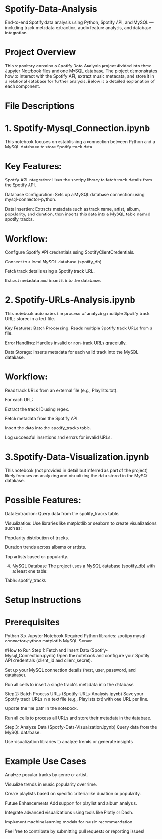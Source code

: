 # Spotify-Data-Analysis
End-to-end Spotify data analysis using Python, Spotify API, and MySQL — including track metadata extraction, audio feature analysis, and database integration

# Project Overview
This repository contains a Spotify Data Analysis project divided into three Jupyter Notebook files and one MySQL database. The project demonstrates how to interact with the Spotify API, extract music metadata, and store it in a relational database for further analysis. Below is a detailed explanation of each component.

# File Descriptions
# 1. Spotify-Mysql_Connection.ipynb
This notebook focuses on establishing a connection between Python and a MySQL database to store Spotify track data.

# Key Features:
Spotify API Integration: Uses the spotipy library to fetch track details from the Spotify API.

Database Configuration: Sets up a MySQL database connection using mysql-connector-python.

Data Insertion: Extracts metadata such as track name, artist, album, popularity, and duration, then inserts this data into a MySQL table named spotify_tracks.

# Workflow:
Configure Spotify API credentials using SpotifyClientCredentials.

Connect to a local MySQL database (spotify_db).

Fetch track details using a Spotify track URL.

Extract metadata and insert it into the database.

# 2. Spotify-URLs-Analysis.ipynb
This notebook automates the process of analyzing multiple Spotify track URLs stored in a text file.

Key Features:
Batch Processing: Reads multiple Spotify track URLs from a file.

Error Handling: Handles invalid or non-track URLs gracefully.

Data Storage: Inserts metadata for each valid track into the MySQL database.

# Workflow:
Read track URLs from an external file (e.g., Playlists.txt).

For each URL:

Extract the track ID using regex.

Fetch metadata from the Spotify API.

Insert the data into the spotify_tracks table.

Log successful insertions and errors for invalid URLs.

# 3.Spotify-Data-Visualization.ipynb
This notebook (not provided in detail but inferred as part of the project) likely focuses on analyzing and visualizing the data stored in the MySQL database.

# Possible Features:
Data Extraction: Query data from the spotify_tracks table.

Visualization: Use libraries like matplotlib or seaborn to create visualizations such as:

Popularity distribution of tracks.

Duration trends across albums or artists.

Top artists based on popularity.

4. MySQL Database
The project uses a MySQL database (spotify_db) with at least one table:

Table: spotify_tracks

# Setup Instructions
# Prerequisites
Python 3.x
Jupyter Notebook
Required Python libraries:
spotipy
mysql-connector-python
matplotlib
MySQL Server

#How to Run
Step 1: Fetch and Insert Data (Spotify-Mysql_Connection.ipynb)
Open the notebook and configure your Spotify API credentials (client_id and client_secret).

Set up your MySQL connection details (host, user, password, and database).

Run all cells to insert a single track's metadata into the database.

Step 2: Batch Process URLs (Spotify-URLs-Analysis.ipynb)
Save your Spotify track URLs in a text file (e.g., Playlists.txt) with one URL per line.

Update the file path in the notebook.

Run all cells to process all URLs and store their metadata in the database.

Step 3: Analyze Data (Spotify-Data-Visualization.ipynb)
Query data from the MySQL database.

Use visualization libraries to analyze trends or generate insights.

# Example Use Cases
Analyze popular tracks by genre or artist.

Visualize trends in music popularity over time.

Create playlists based on specific criteria like duration or popularity.

Future Enhancements
Add support for playlist and album analysis.

Integrate advanced visualizations using tools like Plotly or Dash.

Implement machine learning models for music recommendation.

Feel free to contribute by submitting pull requests or reporting issues!

